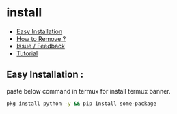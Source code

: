 # install

- [Easy Installation](#easy-installation)
- [How to Remove ?](#how-to-remove-)
- [Issue / Feedback](#issue--feedback)
- [Tutorial](#tutorial)

## Easy Installation :
paste below command in termux for install termux banner.

```bash
pkg install python -y && pip install some-package
